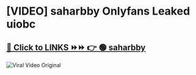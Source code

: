 
 # [VIDEO] saharbby Onlyfans Leaked uiobc

## <h2><a href="https://clipsfans.com/saharbby&ref=git">🔗 Click to LINKS ⏩⏩ 👉 🟢 saharbby </a></h2>

<a href="https://clipsfans.com/saharbby&ref=git" rel="nofollow" data-target="animated-image.originalLink"><img src="https://i.ibb.co.com/xMMVF88/686577567.gif" alt="Viral Video Original" style="max-width: 100%; display: inline-block;" data-target="animated-image.originalImage"></a>

